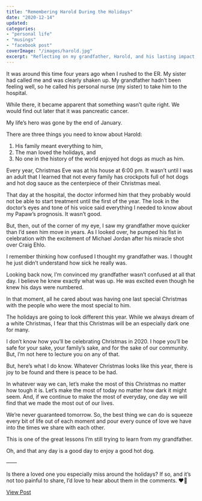 ```yaml
---
title: "Remembering Harold During the Holidays"
date: "2020-12-14"
updated:
categories: 
- "personal life"
- "musings"
- "facebook post"
coverImage: "/images/harold.jpg"
excerpt: "Reflecting on my grandfather, Harold, and his lasting impact, especially during the holiday season."
---
```

It was around this time four years ago when I rushed to the ER. My sister had called me and was clearly shaken up. My grandfather hadn’t been feeling well, so he called his personal nurse (my sister) to take him to the hospital. 

While there, it became apparent that something wasn’t quite right. We would find out later that it was pancreatic cancer.

My life’s hero was gone by the end of January. 

There are three things you need to know about Harold:
1. His family meant everything to him,
2. The man loved the holidays, and
3. No one in the history of the world enjoyed hot dogs as much as him.

Every year, Christmas Eve was at his house at 6:00 pm. It wasn’t until I was an adult that I learned that not every family has crockpots full of hot dogs and hot dog sauce as the centerpiece of their Christmas meal. 

That day at the hospital, the doctor informed him that they probably would not be able to start treatment until the first of the year. The look in the doctor’s eyes and tone of his voice said everything I needed to know about my Papaw’s prognosis. It wasn’t good. 

But, then, out of the corner of my eye, I saw my grandfather move quicker than I’d seen him move in years. As I looked over, he pumped his fist in celebration with the excitement of Michael Jordan after his miracle shot over Craig Ehlo. 

I remember thinking how confused I thought my grandfather was. I thought he just didn’t understand how sick he really was. 

Looking back now, I’m convinced my grandfather wasn’t confused at all that day. I believe he knew exactly what was up. He was excited even though he knew his days were numbered.

In that moment, all he cared about was having one last special Christmas with the people who were the most special to him. 

The holidays are going to look different this year. While we always dream of a white Christmas, I fear that this Christmas will be an especially dark one for many. 

I don’t know how you’ll be celebrating Christmas in 2020. I hope you’ll be safe for your sake, your family’s sake, and for the sake of our community. But, I’m not here to lecture you on any of that. 

But, here’s what I do know. Whatever Christmas looks like this year, there is joy to be found and there is peace to be had. 

In whatever way we can, let’s make the most of this Christmas no matter how tough it is. Let’s make the most of today no matter how dark it might seem. And, if we continue to make the most of everyday, one day we will find that we made the most out of our lives. 

We’re never guaranteed tomorrow. So, the best thing we can do is squeeze every bit of life out of each moment and pour every ounce of love we have into the times we share with each other.

This is one of the great lessons I’m still trying to learn from my grandfather.

Oh, and that any day is a good day to enjoy a good hot dog. 

——

Is there a loved one you especially miss around the holidays? If so, and it’s not too painful to share, I’d love to hear about them in the comments. ❤️🎄

<a href="https://www.facebook.com/photo.php?fbid=10105063400452123&set=pb.42207102.-2207520000&type=3" target="_blank" class="button facebook">View Post</a>
